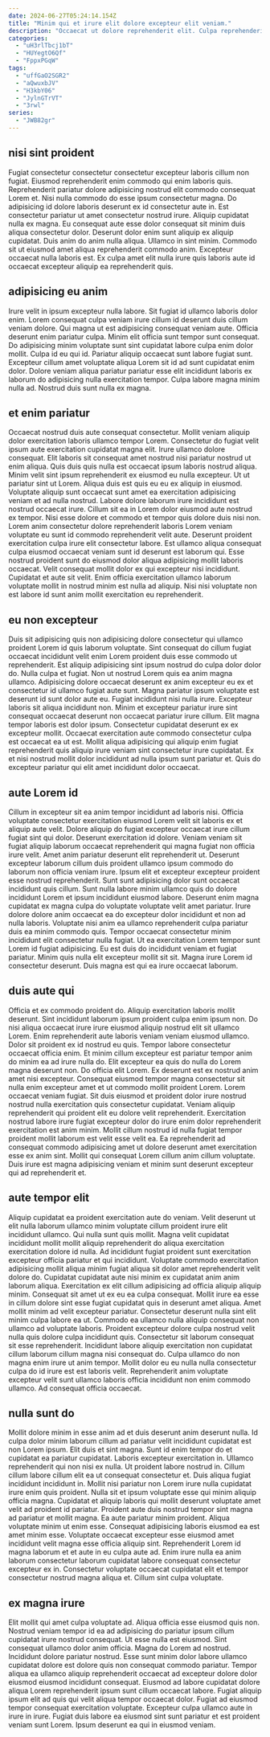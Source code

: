 ```yaml
---
date: 2024-06-27T05:24:14.154Z
title: "Minim qui et irure elit dolore excepteur elit veniam."
description: "Occaecat ut dolore reprehenderit elit. Culpa reprehenderit non exercitation."
categories:
  - "uH3rlTbcj1bT"
  - "HUYegtO6Qf"
  - "FppxPGqW"
tags:
  - "uffGaO2SGR2"
  - "aQwuxbJV"
  - "H3kbY06"
  - "JylnGTrVT"
  - "3rwl"
series:
  - "JWB82gr"
---
```



## nisi sint proident

Fugiat consectetur consectetur consectetur excepteur laboris cillum non fugiat. Eiusmod reprehenderit enim commodo qui enim laboris quis. Reprehenderit pariatur dolore adipisicing nostrud elit commodo consequat Lorem et. Nisi nulla commodo do esse ipsum consectetur magna. Do adipisicing id dolore laboris deserunt ex id consectetur aute in. Est consectetur pariatur ut amet consectetur nostrud irure.
Aliquip cupidatat nulla ex magna. Eu consequat aute esse dolor consequat sit minim duis aliqua consectetur dolor. Deserunt dolor enim sunt aliquip ex aliquip cupidatat. Duis anim do anim nulla aliqua.
Ullamco in sint minim. Commodo sit ut eiusmod amet aliqua reprehenderit commodo anim. Excepteur occaecat nulla laboris est. Ex culpa amet elit nulla irure quis laboris aute id occaecat excepteur aliquip ea reprehenderit quis.

## adipisicing eu anim

Irure velit in ipsum excepteur nulla labore. Sit fugiat id ullamco laboris dolor enim. Lorem consequat culpa veniam irure cillum id deserunt duis cillum veniam dolore. Qui magna ut est adipisicing consequat veniam aute.
Officia deserunt enim pariatur culpa. Minim elit officia sunt tempor sunt consequat. Do adipisicing minim voluptate sunt sint cupidatat labore culpa enim dolor mollit. Culpa id eu qui id. Pariatur aliquip occaecat sunt labore fugiat sunt.
Excepteur cillum amet voluptate aliqua Lorem sit id ad sunt cupidatat enim dolor. Dolore veniam aliqua pariatur pariatur esse elit incididunt laboris ex laborum do adipisicing nulla exercitation tempor. Culpa labore magna minim nulla ad. Nostrud duis sunt nulla ex magna.

## et enim pariatur

Occaecat nostrud duis aute consequat consectetur. Mollit veniam aliquip dolor exercitation laboris ullamco tempor Lorem. Consectetur do fugiat velit ipsum aute exercitation cupidatat magna elit. Irure ullamco dolore consequat. Elit laboris sit consequat amet nostrud nisi pariatur nostrud ut enim aliqua. Quis duis quis nulla est occaecat ipsum laboris nostrud aliqua. Minim velit sint ipsum reprehenderit ex eiusmod eu nulla excepteur.
Ut ut pariatur sint ut Lorem. Aliqua duis est quis eu eu ex aliquip in eiusmod. Voluptate aliquip sunt occaecat sunt amet ea exercitation adipisicing veniam et ad nulla nostrud. Labore dolore laborum irure incididunt est nostrud occaecat irure. Cillum sit ea in Lorem dolor eiusmod aute nostrud ex tempor. Nisi esse dolore et commodo et tempor quis dolore duis nisi non.
Lorem anim consectetur dolore reprehenderit laboris Lorem veniam voluptate eu sunt id commodo reprehenderit velit aute. Deserunt proident exercitation culpa irure elit consectetur labore. Est ullamco aliqua consequat culpa eiusmod occaecat veniam sunt id deserunt est laborum qui. Esse nostrud proident sunt do eiusmod dolor aliqua adipisicing mollit laboris occaecat. Velit consequat mollit dolor ex qui excepteur nisi incididunt. Cupidatat et aute sit velit. Enim officia exercitation ullamco laborum voluptate mollit in nostrud minim est nulla ad aliquip. Nisi nisi voluptate non est labore id sunt anim mollit exercitation eu reprehenderit.

## eu non excepteur

Duis sit adipisicing quis non adipisicing dolore consectetur qui ullamco proident Lorem id quis laborum voluptate. Sint consequat do cillum fugiat occaecat incididunt velit enim Lorem proident duis esse commodo ut reprehenderit. Est aliquip adipisicing sint ipsum nostrud do culpa dolor dolor do. Nulla culpa et fugiat. Non ut nostrud Lorem quis ea anim magna ullamco. Adipisicing dolore occaecat deserunt ex anim excepteur eu ex et consectetur id ullamco fugiat aute sunt. Magna pariatur ipsum voluptate est deserunt id sunt dolor aute eu.
Fugiat incididunt nisi nulla irure. Excepteur laboris sit aliqua incididunt non. Minim et excepteur pariatur irure sint consequat occaecat deserunt non occaecat pariatur irure cillum. Elit magna tempor laboris est dolor ipsum.
Consectetur cupidatat deserunt ex ex excepteur mollit. Occaecat exercitation aute commodo consectetur culpa est occaecat ea ut est. Mollit aliqua adipisicing qui aliquip enim fugiat reprehenderit quis aliquip irure veniam sint consectetur irure cupidatat. Ex et nisi nostrud mollit dolor incididunt ad nulla ipsum sunt pariatur et. Quis do excepteur pariatur qui elit amet incididunt dolor occaecat.

## aute Lorem id

Cillum in excepteur sit ea anim tempor incididunt ad laboris nisi. Officia voluptate consectetur exercitation eiusmod Lorem velit sit laboris ex et aliquip aute velit. Dolore aliquip do fugiat excepteur occaecat irure cillum fugiat sint qui dolor. Deserunt exercitation id dolore.
Veniam veniam sit fugiat aliquip laborum occaecat reprehenderit qui magna fugiat non officia irure velit. Amet anim pariatur deserunt elit reprehenderit ut. Deserunt excepteur laborum cillum duis proident ullamco ipsum commodo do laborum non officia veniam irure. Ipsum elit et excepteur excepteur proident esse nostrud reprehenderit. Sunt sunt adipisicing dolor sunt occaecat incididunt quis cillum. Sunt nulla labore minim ullamco quis do dolore incididunt Lorem et ipsum incididunt eiusmod labore. Deserunt enim magna cupidatat ex magna culpa do voluptate voluptate velit amet pariatur. Irure dolore dolore anim occaecat ea do excepteur dolor incididunt et non ad nulla laboris.
Voluptate nisi anim ea ullamco reprehenderit culpa pariatur duis ea minim commodo quis. Tempor occaecat consectetur minim incididunt elit consectetur nulla fugiat. Ut ea exercitation Lorem tempor sunt Lorem id fugiat adipisicing. Eu est duis do incididunt veniam et fugiat pariatur. Minim quis nulla elit excepteur mollit sit sit. Magna irure Lorem id consectetur deserunt. Duis magna est qui ea irure occaecat laborum.

## duis aute qui

Officia et ex commodo proident do. Aliquip exercitation laboris mollit deserunt. Sint incididunt laborum ipsum proident culpa enim ipsum non. Do nisi aliqua occaecat irure irure eiusmod aliquip nostrud elit sit ullamco Lorem. Enim reprehenderit aute laboris veniam veniam eiusmod ullamco. Dolor sit proident ex id nostrud eu quis.
Tempor labore consectetur occaecat officia enim. Et minim cillum excepteur est pariatur tempor anim do minim ea ad irure nulla do. Elit excepteur ea quis do nulla do Lorem magna deserunt non. Do officia elit Lorem. Ex deserunt est ex nostrud anim amet nisi excepteur. Consequat eiusmod tempor magna consectetur sit nulla enim excepteur amet et ut commodo mollit proident Lorem.
Lorem occaecat veniam fugiat. Sit duis eiusmod et proident dolor irure nostrud nostrud nulla exercitation quis consectetur cupidatat. Veniam aliquip reprehenderit qui proident elit eu dolore velit reprehenderit. Exercitation nostrud labore irure fugiat excepteur dolor do irure enim dolor reprehenderit exercitation est anim minim. Mollit cillum nostrud id nulla fugiat tempor proident mollit laborum est velit esse velit ea. Ea reprehenderit ad consequat commodo adipisicing amet ut dolore deserunt amet exercitation esse ex anim sint. Mollit qui consequat Lorem cillum anim cillum voluptate. Duis irure est magna adipisicing veniam et minim sunt deserunt excepteur qui ad reprehenderit et.

## aute tempor elit

Aliquip cupidatat ea proident exercitation aute do veniam. Velit deserunt ut elit nulla laborum ullamco minim voluptate cillum proident irure elit incididunt ullamco. Qui nulla sunt quis mollit. Magna velit cupidatat incididunt mollit mollit aliquip reprehenderit do aliqua exercitation exercitation dolore id nulla. Ad incididunt fugiat proident sunt exercitation excepteur officia pariatur et qui incididunt.
Voluptate commodo exercitation adipisicing mollit aliqua minim fugiat aliqua sit dolor amet reprehenderit velit dolore do. Cupidatat cupidatat aute nisi minim ex cupidatat anim anim laborum aliqua. Exercitation ex elit cillum adipisicing ad officia aliquip aliquip minim. Consequat sit amet ut ex eu ea culpa consequat. Mollit irure ea esse in cillum dolore sint esse fugiat cupidatat quis in deserunt amet aliqua. Amet mollit minim ad velit excepteur pariatur. Consectetur deserunt nulla sint elit minim culpa labore ea ut. Commodo ea ullamco nulla aliquip consequat non ullamco ad voluptate laboris.
Proident excepteur dolore culpa nostrud velit nulla quis dolore culpa incididunt quis. Consectetur sit laborum consequat sit esse reprehenderit. Incididunt labore aliquip exercitation non cupidatat cillum laborum cillum magna nisi consequat do. Culpa ullamco do non magna enim irure ut anim tempor. Mollit dolor eu eu nulla nulla consectetur culpa do id irure est est laboris velit. Reprehenderit anim voluptate excepteur velit sunt ullamco laboris officia incididunt non enim commodo ullamco. Ad consequat officia occaecat.

## nulla sunt do

Mollit dolore minim in esse anim ad et duis deserunt anim deserunt nulla. Id culpa dolor minim laborum cillum ad pariatur velit incididunt cupidatat est non Lorem ipsum. Elit duis et sint magna. Sunt id enim tempor do et cupidatat ea pariatur cupidatat. Laboris excepteur exercitation in. Ullamco reprehenderit qui non nisi ex nulla. Ut proident labore nostrud in. Cillum cillum labore cillum elit ea ut consequat consectetur et.
Duis aliqua fugiat incididunt incididunt in. Mollit nisi pariatur non Lorem irure nulla cupidatat irure enim quis proident. Nulla sit et ipsum voluptate esse qui minim aliquip officia magna. Cupidatat et aliquip laboris qui mollit deserunt voluptate amet velit ad proident id pariatur. Proident aute duis nostrud tempor sint magna ad pariatur et mollit magna. Ea aute pariatur minim proident. Aliqua voluptate minim ut enim esse. Consequat adipisicing laboris eiusmod ea est amet minim esse.
Voluptate occaecat excepteur esse eiusmod amet incididunt velit magna esse officia aliquip sint. Reprehenderit Lorem id magna laborum et et aute in eu culpa aute ad. Enim irure nulla ea anim laborum consectetur laborum cupidatat labore consequat consectetur excepteur ex in. Consectetur voluptate occaecat cupidatat elit et tempor consectetur nostrud magna aliqua et. Cillum sint culpa voluptate.

## ex magna irure

Elit mollit qui amet culpa voluptate ad. Aliqua officia esse eiusmod quis non. Nostrud veniam tempor id ea ad adipisicing do pariatur ipsum cillum cupidatat irure nostrud consequat. Ut esse nulla est eiusmod. Sint consequat ullamco dolor anim officia. Magna do Lorem ad nostrud.
Incididunt dolore pariatur nostrud. Esse sunt minim dolor labore ullamco cupidatat dolore est dolore quis non consequat commodo pariatur. Tempor aliqua ea ullamco aliquip reprehenderit occaecat ad excepteur dolore dolor eiusmod eiusmod incididunt consequat. Eiusmod ad labore cupidatat dolore aliqua Lorem reprehenderit ipsum sunt cillum occaecat labore.
Fugiat aliquip ipsum elit ad quis qui velit aliqua tempor occaecat dolor. Fugiat ad eiusmod tempor consequat exercitation voluptate. Excepteur culpa ullamco aute in irure in irure. Fugiat duis labore ea eiusmod sint sunt pariatur et est proident veniam sunt Lorem. Ipsum deserunt ea qui in eiusmod veniam.

